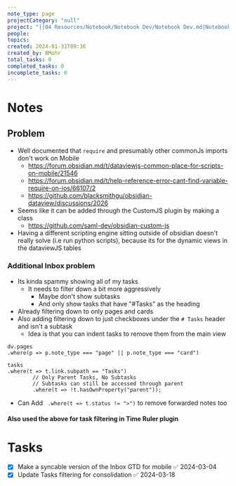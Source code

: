```yaml
---
note_type: page
projectCategory: "null"
project: "[[04 Resources/Notebook/Notebook Dev/Notebook Dev.md|Notebook Dev]]"
people: 
topics: 
created: 2024-01-31T09:36
created_by: BMohr
total_tasks: 0
completed_tasks: 0
incomplete_tasks: 0
---
```

# Notes
## Problem
- Well documented that `require` and presumably other commonJs imports don't work on Mobile
	- https://forum.obsidian.md/t/dataviewjs-common-place-for-scripts-on-mobile/21546
	- https://forum.obsidian.md/t/help-reference-error-cant-find-variable-require-on-ios/66107/2
	- https://github.com/blacksmithgu/obsidian-dataview/discussions/2026
- Seems like it can be added through the CustomJS plugin by making a class
	- https://github.com/saml-dev/obsidian-custom-js
- Having a different scripting engine sitting outside of obsidian doesn't really solve (i.e run python scripts), because its for the dynamic views in the dataviewJS tables

### Additional Inbox problem
- Its kinda spammy showing all of my tasks
	- It needs to filter down a bit more aggressively
		- Maybe don't show subtasks
		- And only show tasks that have "#Tasks" as the heading
- Already filtering down to only pages and cards
- Also adding filtering down to just checkboxes under the `# Tasks` header and isn't a subtask
	- Idea is that you can indent tasks to remove them from the main view
```
dv.pages
.where(p => p.note_type === "page" || p.note_type === "card")

```
```
tasks
.where(t => t.link.subpath == "Tasks")
        // Only Parent Tasks, No Subtasks
        // Subtasks can still be accessed through parent
        .where(t => !t.hasOwnProperty("parent"));
```
- Can Add ` .where(t => t.status != ">")` to remove forwarded notes too

#### Also used the above for task filtering in Time Ruler plugin

# Tasks
- [x] Make a syncable version of the Inbox GTD for mobile ✅ 2024-03-04
- [x] Update Tasks filtering for consolidation ✅ 2024-03-18